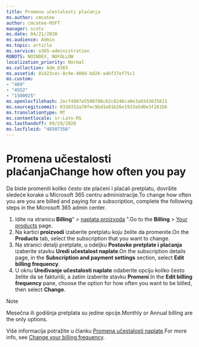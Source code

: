 ```yaml
---
title: Promena učestalosti plaćanja
ms.author: cmcatee
author: cmcatee-MSFT
manager: scotv
ms.date: 04/21/2020
ms.audience: Admin
ms.topic: article
ms.service: o365-administration
ROBOTS: NOINDEX, NOFOLLOW
localization_priority: Normal
ms.collection: Adm_O365
ms.assetid: 81423cec-8c9e-408d-bd26-a46f37ef75c1
ms.custom:
- "469"
- "4552"
- "1500025"
ms.openlocfilehash: 2ecf4987e5590708cb2c8246ca0e3a9343035811
ms.sourcegitcommit: 0338332a70fec9bd1e81b26e1933a5d0e3f261b6
ms.translationtype: MT
ms.contentlocale: sr-Latn-RS
ms.lasthandoff: 09/29/2020
ms.locfileid: "48307356"
---
```

# <a name="change-how-often-you-pay"></a><span data-ttu-id="c3bb2-102">Promena učestalosti plaćanja</span><span class="sxs-lookup"><span data-stu-id="c3bb2-102">Change how often you pay</span></span>

<span data-ttu-id="c3bb2-103">Da biste promenili koliko često ste plaćeni i plaćali pretplatu, dovršite sledeće korake u Microsoft 365 centru administracije.</span><span class="sxs-lookup"><span data-stu-id="c3bb2-103">To change how often you are you are billed and paying for a subscription, complete the following steps in the Microsoft 365 admin center.</span></span>

1. <span data-ttu-id="c3bb2-104">Idite na stranicu **Billing**"  >  [naplata proizvoda](https://go.microsoft.com/fwlink/p/?linkid=842054) ".</span><span class="sxs-lookup"><span data-stu-id="c3bb2-104">Go to the **Billing** > [Your products](https://go.microsoft.com/fwlink/p/?linkid=842054) page.</span></span>
2. <span data-ttu-id="c3bb2-105">Na kartici **proizvodi** izaberite pretplatu koju želite da promenite.</span><span class="sxs-lookup"><span data-stu-id="c3bb2-105">On the **Products** tab, select the subscription that you want to change.</span></span>
3. <span data-ttu-id="c3bb2-106">Na stranici detalji pretplate, u odeljku **Postavke pretplate i plaćanja** izaberite stavku **Uredi učestalost naplate**.</span><span class="sxs-lookup"><span data-stu-id="c3bb2-106">On the subscription details page, in the **Subscription and payment settings** section, select **Edit billing frequency**.</span></span>
4. <span data-ttu-id="c3bb2-107">U oknu **Uređivanje učestalosti naplate** odaberite opciju koliko često želite da se fakturiši, a zatim izaberite stavku **Promeni**.</span><span class="sxs-lookup"><span data-stu-id="c3bb2-107">In the **Edit billing frequency** pane, choose the option for how often you want to be billed, then select **Change**.</span></span>

> [!NOTE]
> <span data-ttu-id="c3bb2-108">Mesečna ili godišnja pretplata su jedine opcije.</span><span class="sxs-lookup"><span data-stu-id="c3bb2-108">Monthly or Annual billing are the only options.</span></span>

<span data-ttu-id="c3bb2-109">Više informacija potražite u članku [Promena učestalosti naplate](https://docs.microsoft.com/microsoft-365/commerce/billing-and-payments/change-payment-frequency).</span><span class="sxs-lookup"><span data-stu-id="c3bb2-109">For more info, see [Change your billing frequency](https://docs.microsoft.com/microsoft-365/commerce/billing-and-payments/change-payment-frequency).</span></span>